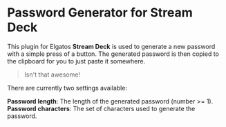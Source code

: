 # Password Generator for Stream Deck

This plugin for Elgatos **Stream Deck** is used to generate a new password with a simple press of a button. The generated password is then copied to the clipboard for you to just paste it somewhere. 

> Isn't that awesome!

There are currently two settings available:

**Password length**: The length of the generated password (number >= 1).
**Password characters**: The set of characters used to generate the password.